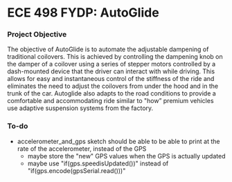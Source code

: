 # ECE 498 FYDP: AutoGlide
### Project Objective

The objective of AutoGlide is to automate the adjustable dampening of traditional coilovers. This is achieved by controlling the dampening knob on the damper of a coilover using a series of stepper motors controlled by a dash-mounted device that the driver can interact with while driving. This allows for easy and instantaneous control of the stiffness of the ride and eliminates the need to adjust the coilovers from under the hood and in the trunk of the car. Autoglide also adapts to the road conditions to provide a comfortable and accommodating ride similar to "how” premium vehicles use adaptive suspension systems from the factory. 

### To-do

- accelerometer_and_gps sketch should be able to be able to print at the rate of the accelerometer, instead of the GPS 
  - maybe store the "new" GPS values when the GPS is actually updated
  - maybe use "if(gps.speedisUpdated())" instead of "if(gps.encode(gpsSerial.read()))"
